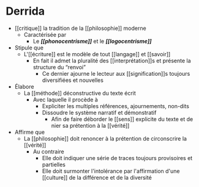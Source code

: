 # Derrida

- [[critique]] la tradition de la [[philosophie]] moderne
  - Caractérisée par
    - Le ***[[phonocentrisme]]*** et le ***[[logocentrisme]]***
- Stipule que
  - L'[[écriture]] est le modèle de tout [[langage]] et [[savoir]]
    - En fait il admet la pluralité des [[interprétation]]s et présente la structure du “renvoi”
      - Ce dernier ajourne le lecteur aux [[signification]]s toujours diversifiées et nouvelles
- Élabore
  - La [[méthode]] déconstructive du texte écrit
    - Avec laquelle il procède à
      - Expliciter les multiples références, ajournements, non-dits
      - Dissoudre le système narratif et démonstratif
        - Afin de faire déborder le [[sens]] explicite du texte et de nier sa prétention à la [[vérité]]
- Affirme que
  - La [[philosophie]] doit renoncer à la prétention de circonscrire la [[vérité]]
    - Au contraire
      - Elle doit indiquer une série de traces toujours provisoires et partielles
      - Elle doit surmonter l'intolérance par l'affirmation d'une [[culture]] de la différence et de la diversité
